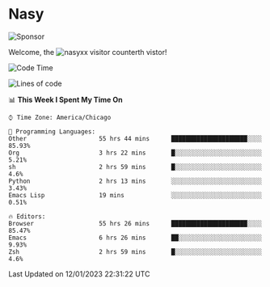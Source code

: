 # Nasy

<!--
<p align="center">
<img height="200" src="https://github-readme-stats.vercel.app/api?username=nasyxx&count_private=true&show_icons=true&theme=dracula&include_all_commits=true"/>
<img height="200" src="https://github-readme-stats.vercel.app/api/top-langs/?username=nasyxx&theme=dracula&hide=html,jupyter+notebook&count_private=true&show_icons=true"/>
</p>

  
----------------
-->

![Sponsor](https://img.shields.io/static/v1.svg?label=Sponsor&message=%E2%9D%A4&logo=GitHub&style=flat&color=pink)
 
Welcome, the ![nasyxx visitor counter](https://count.getloli.com/get/@nasyxx?theme=rule34)th vistor!
 
<!--START_SECTION:waka-->
![Code Time](http://img.shields.io/badge/Code%20Time-3%2C093%20hrs%2049%20mins-blue)

![Lines of code](https://img.shields.io/badge/From%20Hello%20World%20I%27ve%20Written-5%20Million%20lines%20of%20code-blue)

📊 **This Week I Spent My Time On** 

```text
⌚︎ Time Zone: America/Chicago

💬 Programming Languages: 
Other                    55 hrs 44 mins      █████████████████████░░░░   85.93% 
Org                      3 hrs 22 mins       █░░░░░░░░░░░░░░░░░░░░░░░░   5.21% 
sh                       2 hrs 59 mins       █░░░░░░░░░░░░░░░░░░░░░░░░   4.6% 
Python                   2 hrs 13 mins       ░░░░░░░░░░░░░░░░░░░░░░░░░   3.43% 
Emacs Lisp               19 mins             ░░░░░░░░░░░░░░░░░░░░░░░░░   0.51%

🔥 Editors: 
Browser                  55 hrs 26 mins      █████████████████████░░░░   85.47% 
Emacs                    6 hrs 26 mins       ██░░░░░░░░░░░░░░░░░░░░░░░   9.93% 
Zsh                      2 hrs 59 mins       █░░░░░░░░░░░░░░░░░░░░░░░░   4.6%

```


 Last Updated on 12/01/2023 22:31:22 UTC
<!--END_SECTION:waka-->

<!-- ![visitors](https://visitor-badge.laobi.icu/badge?page_id=nasyxx.nasyxx) -->
